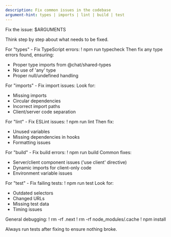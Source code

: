 ```yaml
---
description: Fix common issues in the codebase
argument-hint: types | imports | lint | build | test
---
```


Fix the issue: $ARGUMENTS

Think step by step about what needs to be fixed.

For "types" - Fix TypeScript errors:
! npm run typecheck
Then fix any type errors found, ensuring:
- Proper type imports from @chat/shared-types
- No use of 'any' type
- Proper null/undefined handling

For "imports" - Fix import issues:
Look for:
- Missing imports
- Circular dependencies
- Incorrect import paths
- Client/server code separation

For "lint" - Fix ESLint issues:
! npm run lint
Then fix:
- Unused variables
- Missing dependencies in hooks
- Formatting issues

For "build" - Fix build errors:
! npm run build
Common fixes:
- Server/client component issues ('use client' directive)
- Dynamic imports for client-only code
- Environment variable issues

For "test" - Fix failing tests:
! npm run test
Look for:
- Outdated selectors
- Changed URLs
- Missing test data
- Timing issues

General debugging:
! rm -rf .next
! rm -rf node_modules/.cache
! npm install

Always run tests after fixing to ensure nothing broke.